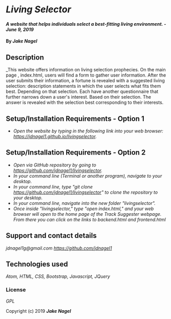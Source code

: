 # _Living Selector_

#### _A website that helps individuals select a best-fitting living environment. - June 9, 2019_

#### By _**Jake Nagel**_

## Description

_This website offers information on living selection prophecies. On the main page , index.html, users will find a form to gather user information. After the user submits their information, a fortune is revealed with a suggested living selection: description statements in which the user selects what fits them best. Depending on that selection. Each have another questionnaire that further narrows down a user's interest. Based on their selection. The answer is revealed with the selection best corresponding to their interests.

## Setup/Installation Requirements - Option 1
* _Open the website by typing in the following link into your web browser: <https://jdnagel1.github.io/livingselector>._

## Setup/Installation Requirements - Option 2

* _Open via GitHub repository by going to <https://github.com/jdnagel1/livingselector>._
* _In your command line (Terminal or another program), navigate to your desktop._
* _In your command line, type "git clone https://github.com/jdnagel1/livingselector" to clone the repository to your desktop._
* _In your command line, navigate into the new folder "livingselector"._
* _Once inside "livingselector," type "open index.html," and your web browser will open to the home page of the Track Suggester webpage. From there you can click on the links to backend.html and frontend.html_

## Support and contact details

_jdnagel1g@gmail.com_
_https://github.com/jdnagel1_

## Technologies used

_Atom, HTML, CSS, Bootstrap, Javascript, JQuery_

### License

*GPL*

Copyright (c) 2019 **_Jake Nagel_**
